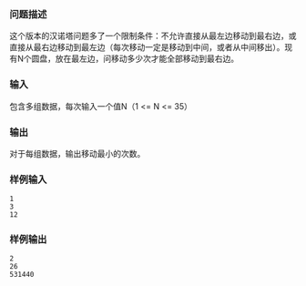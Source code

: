 ### 问题描述

这个版本的汉诺塔问题多了一个限制条件：不允许直接从最左边移动到最右边，或直接从最右边移动到最左边（每次移动一定是移动到中间，或者从中间移出）。现有N个圆盘，放在最左边，问移动多少次才能全部移动到最右边。

### 输入

包含多组数据，每次输入一个值N（1 <= N <= 35）

### 输出

对于每组数据，输出移动最小的次数。

### 样例输入

```
1
3
12
```

### 样例输出

```
2
26
531440
```
